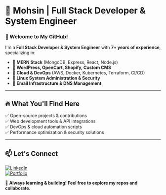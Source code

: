 # 🚀 Mohsin | Full Stack Developer & System Engineer  

### 👋 Welcome to My GitHub!  
I'm a **Full Stack Developer & System Engineer** with **7+ years of experience**, specializing in:  

- 🔹 **MERN Stack** (MongoDB, Express, React, Node.js)  
- 🔹 **WordPress, OpenCart, Shopify, Custom CMS**  
- 🔹 **Cloud & DevOps** (AWS, Docker, Kubernetes, Terraform, CI/CD)  
- 🔹 **Linux System Administration & Security**  
- 🔹 **Email Infrastructure & DNS Management**  

---

## 🔥 What You'll Find Here  
✅ Open-source projects & contributions  
✅ Web development tools & API integrations  
✅ DevOps & cloud automation scripts  
✅ Performance optimization & security solutions  

---

## 📫 Let's Connect  
[![LinkedIn](https://img.shields.io/badge/LinkedIn-Connect-blue?style=flat&logo=linkedin)](https://linkedin.com/in/mohsinamerriaz)  
[![Portfolio](https://img.shields.io/badge/Portfolio-Visit-green?style=flat&logo=google-chrome)](https://mohsin.one) 

🚀 **Always learning & building! Feel free to explore my repos and collaborate.**  
